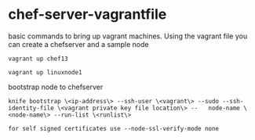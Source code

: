 # chef-server-vagrantfile
  
  basic commands to bring up vagrant machines. Using the vagrant file you can create a chefserver and a sample node
  ```
  vagrant up chef13 
  
  vagrant up linuxnode1 
  
  ```
  bootstrap node to chefserver
  
  ```
  knife bootstrap \<ip-address\> --ssh-user \<vagrant\> --sudo --ssh-identity-file \<vagrant private key file location\> --   node-name \<node-name\> --run-list \<runlist\> 
  
  for self signed certificates use --node-ssl-verify-mode none
  
  ```
